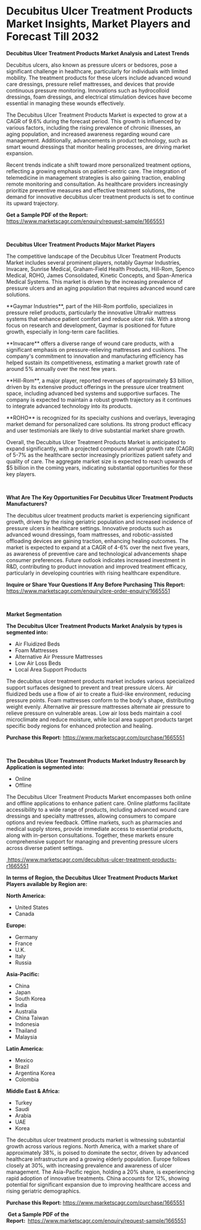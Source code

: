 <p><h1>Decubitus Ulcer Treatment Products Market Insights, Market Players and Forecast Till 2032</h1></p><p><strong>Decubitus Ulcer Treatment Products Market Analysis and Latest Trends</strong></p>
<p><p>Decubitus ulcers, also known as pressure ulcers or bedsores, pose a significant challenge in healthcare, particularly for individuals with limited mobility. The treatment products for these ulcers include advanced wound care dressings, pressure relief mattresses, and devices that provide continuous pressure monitoring. Innovations such as hydrocolloid dressings, foam dressings, and electrical stimulation devices have become essential in managing these wounds effectively.</p><p>The Decubitus Ulcer Treatment Products Market is expected to grow at a CAGR of 9.6% during the forecast period. This growth is influenced by various factors, including the rising prevalence of chronic illnesses, an aging population, and increased awareness regarding wound care management. Additionally, advancements in product technology, such as smart wound dressings that monitor healing processes, are driving market expansion. </p><p>Recent trends indicate a shift toward more personalized treatment options, reflecting a growing emphasis on patient-centric care. The integration of telemedicine in management strategies is also gaining traction, enabling remote monitoring and consultation. As healthcare providers increasingly prioritize preventive measures and effective treatment solutions, the demand for innovative decubitus ulcer treatment products is set to continue its upward trajectory.</p></p>
<p><strong>Get a Sample PDF of the Report:&nbsp;</strong> <a href="https://www.marketscagr.com/enquiry/request-sample/1665551?utm_campaign=3558&utm_medium=2&utm_source=Github&utm_content=ia&utm_term=12042025&utm_id=decubitus-ulcer-treatment-products">https://www.marketscagr.com/enquiry/request-sample/1665551</a></p>
<p>&nbsp;</p>
<p><strong>Decubitus Ulcer Treatment Products Major Market Players</strong></p>
<p><p>The competitive landscape of the Decubitus Ulcer Treatment Products Market includes several prominent players, notably Gaymar Industries, Invacare, Sunrise Medical, Graham-Field Health Products, Hill-Rom, Spenco Medical, ROHO, James Consolidated, Kinetic Concepts, and Span-America Medical Systems. This market is driven by the increasing prevalence of pressure ulcers and an aging population that requires advanced wound care solutions.</p><p>**Gaymar Industries**, part of the Hill-Rom portfolio, specializes in pressure relief products, particularly the innovative UltraAir mattress systems that enhance patient comfort and reduce ulcer risk. With a strong focus on research and development, Gaymar is positioned for future growth, especially in long-term care facilities.</p><p>**Invacare** offers a diverse range of wound care products, with a significant emphasis on pressure-relieving mattresses and cushions. The company's commitment to innovation and manufacturing efficiency has helped sustain its competitiveness, estimating a market growth rate of around 5% annually over the next few years.</p><p>**Hill-Rom**, a major player, reported revenues of approximately $3 billion, driven by its extensive product offerings in the pressure ulcer treatment space, including advanced bed systems and supportive surfaces. The company is expected to maintain a robust growth trajectory as it continues to integrate advanced technology into its products.</p><p>**ROHO** is recognized for its specialty cushions and overlays, leveraging market demand for personalized care solutions. Its strong product efficacy and user testimonials are likely to drive substantial market share growth.</p><p>Overall, the Decubitus Ulcer Treatment Products Market is anticipated to expand significantly, with a projected compound annual growth rate (CAGR) of 5-7% as the healthcare sector increasingly prioritizes patient safety and quality of care. The aggregate market size is expected to reach upwards of $5 billion in the coming years, indicating substantial opportunities for these key players.</p></p>
<p>&nbsp;</p>
<p><strong>What Are The Key Opportunities For Decubitus Ulcer Treatment Products Manufacturers?</strong></p>
<p><p>The decubitus ulcer treatment products market is experiencing significant growth, driven by the rising geriatric population and increased incidence of pressure ulcers in healthcare settings. Innovative products such as advanced wound dressings, foam mattresses, and robotic-assisted offloading devices are gaining traction, enhancing healing outcomes. The market is expected to expand at a CAGR of 4-6% over the next five years, as awareness of preventive care and technological advancements shape consumer preferences. Future outlook indicates increased investment in R&D, contributing to product innovation and improved treatment efficacy, particularly in developing countries with rising healthcare expenditure.</p></p>
<p><strong>Inquire or Share Your Questions If Any Before Purchasing This Report:</strong> <a href="https://www.marketscagr.com/enquiry/pre-order-enquiry/1665551?utm_campaign=3558&utm_medium=2&utm_source=Github&utm_content=ia&utm_term=12042025&utm_id=decubitus-ulcer-treatment-products">https://www.marketscagr.com/enquiry/pre-order-enquiry/1665551</a></p>
<p>&nbsp;</p>
<p><strong>Market Segmentation</strong></p>
<p><strong>The Decubitus Ulcer Treatment Products Market Analysis by types is segmented into:</strong></p>
<p><ul><li>Air Fluidized Beds</li><li>Foam Mattresses</li><li>Alternative Air Pressure Mattresses</li><li>Low Air Loss Beds</li><li>Local Area Support Products</li></ul></p>
<p><p>The decubitus ulcer treatment products market includes various specialized support surfaces designed to prevent and treat pressure ulcers. Air fluidized beds use a flow of air to create a fluid-like environment, reducing pressure points. Foam mattresses conform to the body's shape, distributing weight evenly. Alternative air pressure mattresses alternate air pressure to relieve pressure on vulnerable areas. Low air loss beds maintain a cool microclimate and reduce moisture, while local area support products target specific body regions for enhanced protection and healing.</p></p>
<p><strong>Purchase this Report:&nbsp;</strong><a href="https://www.marketscagr.com/purchase/1665551?utm_campaign=3558&utm_medium=2&utm_source=Github&utm_content=ia&utm_term=12042025&utm_id=decubitus-ulcer-treatment-products">https://www.marketscagr.com/purchase/1665551</a></p>
<p>&nbsp;</p>
<p><strong>The Decubitus Ulcer Treatment Products Market Industry Research by Application is segmented into:</strong></p>
<p><ul><li>Online</li><li>Offline</li></ul></p>
<p><p>The Decubitus Ulcer Treatment Products Market encompasses both online and offline applications to enhance patient care. Online platforms facilitate accessibility to a wide range of products, including advanced wound care dressings and specialty mattresses, allowing consumers to compare options and review feedback. Offline markets, such as pharmacies and medical supply stores, provide immediate access to essential products, along with in-person consultations. Together, these markets ensure comprehensive support for managing and preventing pressure ulcers across diverse patient settings.</p></p>
<p><a href="https://www.marketscagr.com/decubitus-ulcer-treatment-products-r1665551?utm_campaign=3558&utm_medium=2&utm_source=Github&utm_content=ia&utm_term=12042025&utm_id=decubitus-ulcer-treatment-products">&nbsp;https://www.marketscagr.com/decubitus-ulcer-treatment-products-r1665551</a></p>
<p><strong>In terms of Region, the Decubitus Ulcer Treatment Products Market Players available by Region are:</strong></p>
<p>
    <p> <strong> North America: </strong>
        <ul>
            <li>United States</li>
            <li>Canada</li>
        </ul>
        </p> 
    <p> <strong> Europe: </strong>
        <ul>
            <li>Germany</li>
            <li>France</li>
            <li>U.K.</li>
            <li>Italy</li>
            <li>Russia</li>
        </ul>
        </p> 
    <p> <strong> Asia-Pacific: </strong>
        <ul>
            <li>China</li>
            <li>Japan</li>
            <li>South Korea</li>
            <li>India</li>
            <li>Australia</li>
            <li>China Taiwan</li>
            <li>Indonesia</li>
            <li>Thailand</li>
            <li>Malaysia</li>
        </ul>
        </p> 
    <p> <strong> Latin America: </strong>
        <ul>
            <li>Mexico</li>
            <li>Brazil</li>
            <li>Argentina Korea</li>
            <li>Colombia</li>
        </ul>
        </p> 
    <p> <strong> Middle East & Africa: </strong>
        <ul>
            <li>Turkey</li>
            <li>Saudi</li>
            <li>Arabia</li>
            <li>UAE</li>
            <li>Korea</li>
        </ul>
    </p>
    </p>
<p><p>The decubitus ulcer treatment products market is witnessing substantial growth across various regions. North America, with a market share of approximately 38%, is poised to dominate the sector, driven by advanced healthcare infrastructure and a growing elderly population. Europe follows closely at 30%, with increasing prevalence and awareness of ulcer management. The Asia-Pacific region, holding a 20% share, is experiencing rapid adoption of innovative treatments. China accounts for 12%, showing potential for significant expansion due to improving healthcare access and rising geriatric demographics.</p></p>
<p><strong>Purchase this Report: </strong><a href="https://www.marketscagr.com/purchase/1665551?utm_campaign=3558&utm_medium=2&utm_source=Github&utm_content=ia&utm_term=12042025&utm_id=decubitus-ulcer-treatment-products">https://www.marketscagr.com/purchase/1665551</a></p>
<p>&nbsp;<strong>Get a Sample PDF of the Report:&nbsp;&nbsp;</strong><a href="https://www.marketscagr.com/enquiry/request-sample/1665551?utm_campaign=3558&utm_medium=2&utm_source=Github&utm_content=ia&utm_term=12042025&utm_id=decubitus-ulcer-treatment-products">https://www.marketscagr.com/enquiry/request-sample/1665551</a></p>
<p><strong></strong></p>
<p><p></p><p></p><p></p></p>